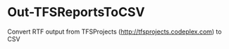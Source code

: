 Out-TFSReportsToCSV
===================

Convert RTF output from TFSProjects (http://tfsprojects.codeplex.com) to CSV
